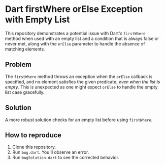 # Dart firstWhere orElse Exception with Empty List

This repository demonstrates a potential issue with Dart's `firstWhere` method when used with an empty list and a condition that is always false or never met, along with the `orElse` parameter to handle the absence of matching elements.

## Problem

The `firstWhere` method throws an exception when the `orElse` callback is specified, and no element satisfies the given predicate, *even when the list is empty*.  This is unexpected as one might expect `orElse` to handle the empty list case gracefully.

## Solution

A more robust solution checks for an empty list before using `firstWhere`.

## How to reproduce

1. Clone this repository.
2. Run `bug.dart`.  You'll observe an error.
3. Run `bugSolution.dart` to see the corrected behavior.
